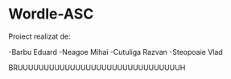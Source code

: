 # Wordle-ASC
Proiect realizat de:

-Barbu Eduard
-Neagoe Mihai
-Cutuliga Razvan
-Steopoaie Vlad

BRUUUUUUUUUUUUUUUUUUUUUUUUUUUUUUUH
